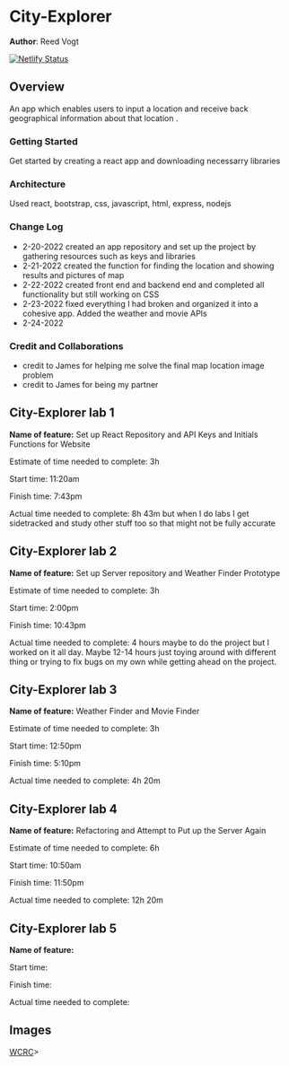 
# **City-Explorer**

**Author**: Reed Vogt

[![Netlify Status](https://api.netlify.com/api/v1/badges/6db8ff2a-ce56-420b-9949-daca0aa22fb1/deploy-status)](https://app.netlify.com/sites/reedthahuman-city-explorer/deploys)

## Overview

An app which enables users to input a location and receive back geographical information about that location .

### Getting Started

Get started by creating a react app and downloading necessarry libraries

### Architecture

Used react, bootstrap, css, javascript, html, express, nodejs

### Change Log
- 2-20-2022 created an app repository and set up the project by gathering resources such as keys and libraries
- 2-21-2022 created the function for finding the location and showing results and pictures of map
- 2-22-2022 created front end and backend end and completed all functionality but still working on CSS
- 2-23-2022 fixed everything I had broken and organized it into a cohesive app. Added the weather and movie APIs
- 2-24-2022

### Credit and Collaborations

- credit to James for helping me solve the final map location image problem
- credit to James for being my partner

## City-Explorer lab 1

**Name of feature:** Set up React Repository and API Keys and Initials Functions for Website

Estimate of time needed to complete: 3h

Start time: 11:20am

Finish time: 7:43pm

Actual time needed to complete: 8h 43m but when I do labs I get sidetracked and study other stuff too so that might not be fully accurate


## City-Explorer lab 2

**Name of feature:** Set up Server repository and Weather Finder Prototype

Estimate of time needed to complete: 3h

Start time: 2:00pm

Finish time: 10:43pm

Actual time needed to complete: 4 hours maybe to do the project but I worked on it all day. Maybe 12-14 hours just toying around with different thing or trying to fix bugs on my own while getting ahead on the project.

## City-Explorer lab 3

**Name of feature:** Weather Finder and Movie Finder

Estimate of time needed to complete: 3h

Start time: 12:50pm

Finish time: 5:10pm

Actual time needed to complete: 4h 20m

## City-Explorer lab 4

**Name of feature:** Refactoring and Attempt to Put up the Server Again

Estimate of time needed to complete: 6h

Start time: 10:50am

Finish time: 11:50pm

Actual time needed to complete: 12h 20m

## City-Explorer lab 5

**Name of feature:**

Start time:

Finish time:

Actual time needed to complete:

## Images

[WCRC](!<https://projects.invisionapp.com/freehand/document/waq0XAES3g)>
